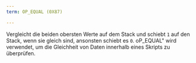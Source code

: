 ```yaml
---
term: OP_EQUAL (0X87)

---
```

Vergleicht die beiden obersten Werte auf dem Stack und schiebt `1` auf den Stack, wenn sie gleich sind, ansonsten schiebt es `0`. oP_EQUAL" wird verwendet, um die Gleichheit von Daten innerhalb eines Skripts zu überprüfen.